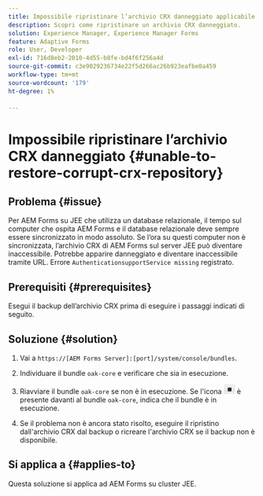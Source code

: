 ```yaml
---
title: Impossibile ripristinare l’archivio CRX danneggiato applicabile al server cluster JEE
description: Scopri come ripristinare un archivio CRX danneggiato.
solution: Experience Manager, Experience Manager Forms
feature: Adaptive Forms
role: User, Developer
exl-id: 716d8eb2-2010-4d55-b8fe-bd4f6f256a4d
source-git-commit: c3e9029236734e22f5d266ac26b923eafbe0a459
workflow-type: tm+mt
source-wordcount: '179'
ht-degree: 1%

---
```


# Impossibile ripristinare l’archivio CRX danneggiato {#unable-to-restore-corrupt-crx-repository}

## Problema   {#issue}

Per AEM Forms su JEE che utilizza un database relazionale, il tempo sul computer che ospita AEM Forms e il database relazionale deve sempre essere sincronizzato in modo assoluto. Se l’ora su questi computer non è sincronizzata, l’archivio CRX di AEM Forms sul server JEE può diventare inaccessibile. Potrebbe apparire danneggiato e diventare inaccessibile tramite URL. Errore `AuthenticationsupportService missing` registrato.

## Prerequisiti {#prerequisites}

Esegui il backup dell’archivio CRX prima di eseguire i passaggi indicati di seguito.

## Soluzione {#solution}

1. Vai a `https://[AEM Forms Server]:[port]/system/console/bundles`.

1. Individuare il bundle `oak-core` e verificare che sia in esecuzione.

1. Riavviare il bundle `oak-core` se non è in esecuzione. Se l&#39;icona ![Pause button](/help/forms/using/assets/stop.png) è presente davanti al bundle `oak-core`, indica che il bundle è in esecuzione.

1. Se il problema non è ancora stato risolto, eseguire il ripristino dall&#39;archivio CRX dal backup o ricreare l&#39;archivio CRX se il backup non è disponibile.


## Si applica a {#applies-to}

Questa soluzione si applica ad AEM Forms su cluster JEE.
